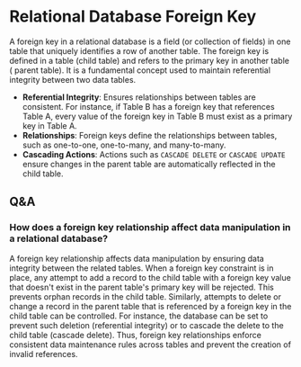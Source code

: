 # Relational Database Foreign Key

A foreign key in a relational database is a field (or collection of fields) in one table that uniquely identifies a row
of another table. The foreign key is defined in a table (child table) and refers to the primary key in another table (
parent table). It is a fundamental concept used to maintain referential integrity between two data tables.

- **Referential Integrity**: Ensures relationships between tables are consistent. For instance, if Table B has a foreign
  key that references Table A, every value of the foreign key in Table B must exist as a primary key in Table A.
- **Relationships**: Foreign keys define the relationships between tables, such as one-to-one, one-to-many, and
  many-to-many.
- **Cascading Actions**: Actions such as `CASCADE DELETE` or `CASCADE UPDATE` ensure changes in the parent table are
  automatically reflected in the child table.

## Q&A

### How does a foreign key relationship affect data manipulation in a relational database?

A foreign key relationship affects data manipulation by ensuring data integrity between the related tables. When a
foreign key constraint is in place, any attempt to add a record to the child table with a foreign key value that doesn't
exist in the parent table's primary key will be rejected. This prevents orphan records in the child table. Similarly,
attempts to delete or change a record in the parent table that is referenced by a foreign key in the child table can be
controlled. For instance, the database can be set to prevent such deletion (referential integrity) or to cascade the
delete to the child table (cascade delete). Thus, foreign key relationships enforce consistent data maintenance rules
across tables and prevent the creation of invalid references.
